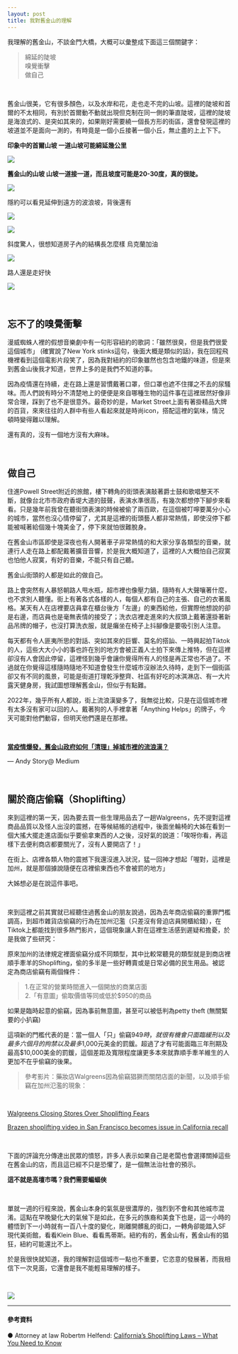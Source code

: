 ```yaml
---
layout: post
title: 我對舊金山的理解
---
```


我理解的舊金山，不談金門大橋，大概可以彙整成下面這三個關鍵字：

>綿延的陡坡 <br/>
>嗅覺衝擊 <br/>
>做自己 <br/>

<br/>

舊金山很美，它有很多顏色，以及水岸和花，走也走不完的山坡。這裡的陡坡和首爾的不太相同，有別於首爾動不動就出現但克制在同一側的筆直陡坡，這裡的陡坡是海浪式的、是突如其來的，如果剛好需要繞一個長方形的街區，還會發現這裡的坡道並不是面向一測的，有時竟是一個小丘接著一個小丘，無止盡的上上下下。

**印象中的首爾山坡 一道山坡可能綿延幾公里**

![](/assets/img/seoul-SF.png)

**舊金山的山坡 山坡一道接一道，而且坡度可能是20-30度，真的很陡。**

![](/assets/img/SF-sample2.png)

隱約可以看見延伸到遠方的波浪坡，背後還有

![](/assets/img/SF/any.png)

![](/assets/img/SF/IMG_0145.jpg)

斜度驚人，很想知道房子內的結構長怎麼樣 
烏克蘭加油

![](/assets/img/SF/IMG_0241.png)

路人還是走好快

![](/assets/img/SF/IMG_0287.png)

<br/>

## 忘不了的嗅覺衝擊

漫威蜘蛛人裡的假想音樂劇中有一句形容紐約的歌詞：「雖然很臭，但是我們很愛這個城市」 (確實說了New York stinks這句，後面大概是類似的話)，我在回程飛機裡看到這個電影片段笑了，因為我對紐約的印象雖然也包含地鐵的味道，但是來到舊金山後我才知道，世界上多的是我們不知道的事。

因為疫情還在持續，走在路上還是習慣戴著口罩，但口罩也遮不住揮之不去的尿騷味。而人們說有時分不清楚地上的便便是來自哪種生物的這件事在這裡居然好像非常合理，踩到了也不是很意外。最奇妙的是，Market Street上面有著掛精品大牌的百貨，來來往往的人群中有些人看起來就是時尚icon，搭配這裡的氣味，情況頓時變得難以理解。

還有真的，沒有一個地方沒有大麻味。

<br/>

## 做自己

住進Powell Street附近的旅館，樓下轉角的街頭表演敲著爵士鼓和歌唱整天不斷，就像台北市市政府香堤大道的鼓聲，表演水準很高，有幾次都想停下腳步來看看。只是幾年前我曾在聽街頭表演的時候被偷了兩百歐，在這個被叮嚀要萬分小心的城市，當然也沒心情停留了，尤其是這裡的街頭藝人都非常熱情，即使沒停下都能被喊著給個幾十塊美金了，停下來就怕很難脫身。

在舊金山市區即使是深夜也有人開著車子非常熱情的和大家分享各類型的音樂，就連行人走在路上都配戴著擴音音響，於是我大概知道了，這裡的人大概怕自己寂寞也怕他人寂寞，有好的音樂，不能只有自己聽。

舊金山街頭的人都是如此的做自己。

路上會突然有人暴怒朝路人甩水瓶，超市裡也像壓力鍋，隨時有人大聲嚷著什麼，也不求別人聽懂。街上有著各式各樣的人，每個人都有自己的主張、自己的衣著風格。某天有人在店裡要店員拿在櫃台後方「左邊」的東西給他，但實際他想說的卻是右邊，而店員也是毫無表情的接受了；洗衣店裡走進來的大叔頭上戴著還掛著新品吊牌的帽子，也沒打算洗衣服，就是癱坐在椅子上抖腳像是要吸引別人注意。

每天都有令人匪夷所思的對話、突如其來的巨響、莫名的搭訕、一時興起拍Tiktok的人，這些大大小小的事也許在別的地方會被正義人士拍下來傳上推特，但在這裡卻沒有人會因此停留，這裡怪到幾乎會讓你覺得所有人的怪是再正常也不過了。不過就在你覺得這樣隨時隨地不知道會發生什麼城市沒辦法久待時，走到下一個街區卻又有不同的風景，可能是街道打理乾淨整齊、社區有好吃的冰淇淋店、有一大片露天健身房，我試圖想理解舊金山，但似乎有點難。

2022年，幾乎所有人都說，街上流浪漢變多了，我無從比較，只是在這個城市裡有太多沒有家可以回的人。戴著狗的人手裡拿著「Anything Helps」的牌子，今天可能對他們動容，但明天他們還是在那裡。


<br/>

**[當疫情爆發，舊金山政府如何「清理」掉城市裡的流浪漢？](https://andystory.medium.com/%E7%95%B6%E7%96%AB%E6%83%85%E7%88%86%E7%99%BC-%E8%88%8A%E9%87%91%E5%B1%B1%E6%94%BF%E5%BA%9C%E5%A6%82%E4%BD%95-%E6%B8%85%E7%90%86-%E6%8E%89%E5%9F%8E%E5%B8%82%E8%A3%A1%E7%9A%84%E6%B5%81%E6%B5%AA%E6%BC%A2-1beb10bf40f8)**

— Andy Story@ Medium


<br/>

## 關於商店偷竊（Shoplifting）

來到這裡的第一天，因為要去買一些生理用品去了一趟Walgreens，先不提對這裡商品品質以及怪人出沒的震撼，在等候結帳的過程中，後面坐輪椅的大姊在看到一個大搖大擺走進店面似乎要偷拿東西的人之後，沒好氣的說道：「唉呀你看，再這樣下去便利商店都要關光了，沒有人要開店了！」

在街上、店裡各類人物的震撼下我還沒進入狀況，猛一回神才想起「喔對，這裡是加州，就是那個據說隨便在店裡偷東西也不會被罰的地方」

大姊想必是在說這件事吧。

<br/>

來到這裡之前其實就已經聽住過舊金山的朋友說過，因為去年商店偷竊的重罪門檻調高，到超市雜貨店偷竊的行為在加州氾濫（只差沒有脅迫店員開櫃給錢），在Tiktok上都能找到很多熱門影片，這個現象讓人對在這裡生活感到遲疑和擔憂，於是我做了些研究：

原來加州的法律規定裡面偷竊分成不同類型，其中比較常聽見的類型就是到商店裡順手牽羊的Shoplifting，偷的多半是一些好轉賣或是日常必備的民生用品。被認定為商店偷竊有兩個條件：
  
 > 1.在正常的營業時間進入一個開放的商業店面  <br/>
 > 2.「有意圖」偷取價值等同或低於$950的商品

如果是臨時起意的偷竊，因為事前無意圖，甚至可以被低判為petty theft (無關緊要的小扒竊)

這項新的門檻代表的是：當一個人「只」偷竊$949時，就很有機會只面臨緩刑以及最多六個月的拘禁以及最多$1,000元美金的罰鍰。超過了才有可能面臨三年刑期及最高$10,000美金的罰鍰，這個差距及寬限程度讓更多本來就靠順手牽羊維生的人更加不在乎偷竊的後果。

> 參考影片：藥妝店Walgreens因為偷竊猖獗而關閉店面的新聞，以及順手偷竊在加州氾濫的現象：


<br/>

[Walgreens Closing Stores Over Shoplifting Fears](https://www.youtube.com/watch?v=89BcnObuSEY)

[Brazen shoplifting video in San Francisco becomes issue in California recall](https://www.youtube.com/watch?v=CAIcsHh8vso)

<br/>

下面的評論充分傳達出民眾的憤怒，許多人表示如果自己是老闆也會選擇關掉這些在舊金山的店，而且這已經不只是恐懼了，是一個無法治社會的預示。

**這不就是高壇市嗎？我們需要蝙蝠俠**

<br/>

單就一週的行程來說，舊金山本身的氣氛是很濃厚的，強烈到不會和其他城市混淆。這點在早晚變化大的氣候下是如此，在多元的族裔和美食下也是，這一小時的體悟到下一小時就有一百八十度的變化，剛離開髒亂的街口，一轉角卻能踏入SF現代美術館，看看Klein Blue、看看馬蒂斯。紐約有的，舊金山有，舊金山有的猖狂，紐約可能還比不上。

於是我很快就知道，我的理解對這個城市一點也不重要，它恣意的發展著，而我相信下一次見面，它還會是我不能輕易理解的樣子。

<br/>

![](/assets/img/SF/IMG_0302.png)
<br/>

---
#### 參考資料

● Attorney at law Robertm Helfend: 
[California’s Shoplifting Laws – What You Need to Know](https://www.robertmhelfend.com/criminal-defense/california-shoplifting-laws/?fbclid=IwAR2-bVR1VtsTXdOJdZjcf54_KanZL_o79pzl3i-WjYYtpQLBqNTscXz-LkI)
